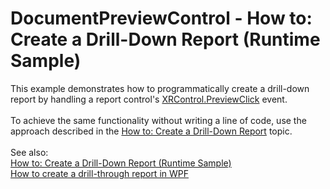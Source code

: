 # DocumentPreviewControl - How to: Create a Drill-Down Report (Runtime Sample) 


This example demonstrates how to programmatically create a drill-down report by handling a report control's <a href="https://documentation.devexpress.com/XtraReports/DevExpressXtraReportsUIXRControl_PreviewClicktopic.aspx">XRControl.PreviewClick</a> event. <br><br>To achieve the same functionality without writing a line of code, use the approach described in the <a href="https://documentation.devexpress.com/XtraReports/CustomDocument114106.aspx">How to: Create a Drill-Down Report</a> topic.<br><br>See also:<br><a href="https://documentation.devexpress.com/#XtraReports/CustomDocument4788">How to: Create a Drill-Down Report (Runtime Sample)</a> <br><a href="https://www.devexpress.com/Support/Center/p/E3357">How to create a drill-through report in WPF</a>

<br/>



